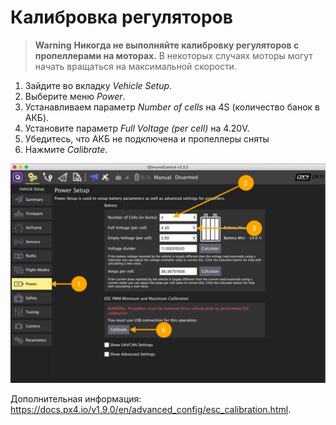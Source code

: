 # Калибровка регуляторов

> **Warning** **Никогда не выполняйте калибровку регуляторов с пропеллерами на моторах.** В некоторых случаях моторы могут начать вращаться на максимальной скорости.

1. Зайдите во вкладку *Vehicle Setup*.
2. Выберите меню *Power*.
3. Устанавливаем параметр *Number of cells* на 4S (количество банок в АКБ).
4. Установите параметр *Full Voltage (per cell)* на 4.20V.
5. Убедитесь, что АКБ не подключена и пропеллеры сняты
6. Нажмите *Calibrate*.

<img src="../assets/calibrateESC.jpg" class="zoom">

Дополнительная информация: https://docs.px4.io/v1.9.0/en/advanced_config/esc_calibration.html.
